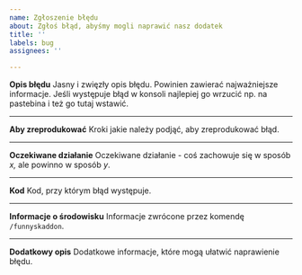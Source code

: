 ```yaml
---
name: Zgłoszenie błędu
about: Zgłoś błąd, abyśmy mogli naprawić nasz dodatek
title: ''
labels: bug
assignees: ''

---
```


**Opis błędu**
Jasny i zwięzły opis błędu. Powinien zawierać najważniejsze informacje. Jeśli występuje błąd w konsoli najlepiej go
wrzucić np. na pastebina i też go tutaj wstawić.

---

**Aby zreprodukować**
Kroki jakie należy podjąć, aby zreprodukować błąd.

---

**Oczekiwane działanie**
Oczekiwane działanie - coś zachowuje się w sposób *x,* ale powinno w sposób *y*.

---

**Kod**
Kod, przy którym błąd występuje.

---

**Informacje o środowisku**
Informacje zwrócone przez komendę `/funnyskaddon`.

---

**Dodatkowy opis**
Dodatkowe informacje, które mogą ułatwić naprawienie błędu.
